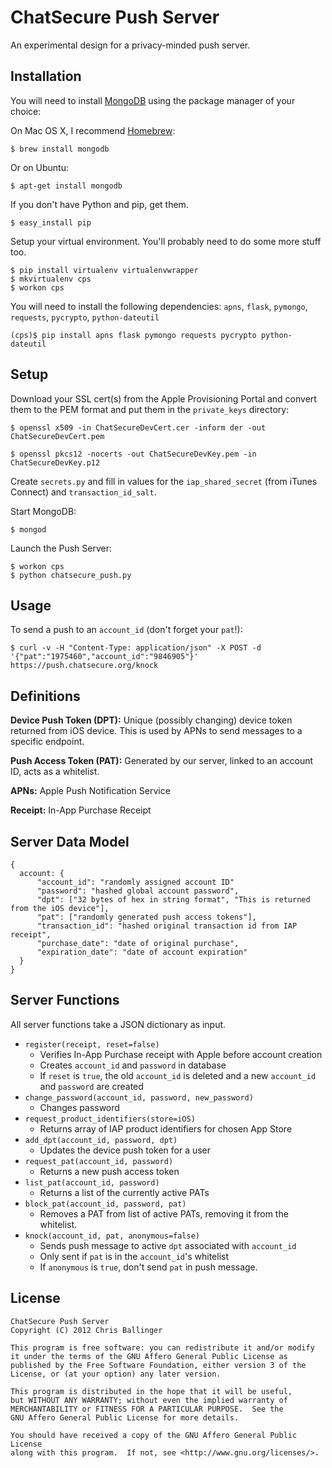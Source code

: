 ChatSecure Push Server
======================

An experimental design for a privacy-minded push server.

Installation
------------

You will need to install [MongoDB](http://www.mongodb.org) using the package manager of your choice:

On Mac OS X, I recommend [Homebrew](http://mxcl.github.com/homebrew/):

    $ brew install mongodb

Or on Ubuntu:

    $ apt-get install mongodb

If you don't have Python and pip, get them.

    $ easy_install pip

Setup your virtual environment. You'll probably need to do some more stuff too.

    $ pip install virtualenv virtualenvwrapper
    $ mkvirtualenv cps
    $ workon cps
    
You will need to install the following dependencies: `apns`, `flask`, `pymongo`, `requests`, `pycrypto`, `python-dateutil`

    (cps)$ pip install apns flask pymongo requests pycrypto python-dateutil
    
Setup
---------

Download your SSL cert(s) from the Apple Provisioning Portal and convert them to the PEM format and put them in the `private_keys` directory:

    $ openssl x509 -in ChatSecureDevCert.cer -inform der -out ChatSecureDevCert.pem
    
    $ openssl pkcs12 -nocerts -out ChatSecureDevKey.pem -in ChatSecureDevKey.p12
    
    
Create `secrets.py` and fill in values for the `iap_shared_secret` (from iTunes Connect) and `transaction_id_salt`.
    
Start MongoDB:
    
    $ mongod

Launch the Push Server:

	$ workon cps
    $ python chatsecure_push.py
    
Usage
----------

To send a push to an `account_id` (don't forget your `pat`!): 

    $ curl -v -H "Content-Type: application/json" -X POST -d '{"pat":"1975460","account_id":"9846905"}' https://push.chatsecure.org/knock

Definitions
---------

**Device Push Token (DPT):** Unique (possibly changing) device token returned from iOS device. This is used by APNs to send messages to a specific endpoint.
**Push Access Token (PAT):** Generated by our server, linked to an account ID, acts as a whitelist.
**APNs:** Apple Push Notification Service
**Receipt:** In-App Purchase Receipt
Server Data Model----------
    {
      account: {
          "account_id": "randomly assigned account ID"
          "password": "hashed global account password",
          "dpt": ["32 bytes of hex in string format", "This is returned from the iOS device"],
          "pat": ["randomly generated push access tokens"],
          "transaction_id": "hashed original transaction id from IAP receipt",
          "purchase_date": "date of original purchase",
          "expiration_date": "date of account expiration"
      }
    }

Server Functions
--------------

All server functions take a JSON dictionary as input.

* `register(receipt, reset=false)`
	* Verifies In-App Purchase receipt with Apple before account creation
	* Creates `account_id` and `password` in database
	* If `reset` is `true`, the old `account_id` is deleted and a new `account_id` and `password` are created
* `change_password(account_id, password, new_password)`
	* Changes password
* `request_product_identifiers(store=iOS)`
	* Returns array of IAP product identifiers for chosen App Store
* `add_dpt(account_id, password, dpt)`
	* Updates the device push token for a user
* `request_pat(account_id, password)`
	* Returns a new push access token
* `list_pat(account_id, password)`
	* Returns a list of the currently active PATs
* `block_pat(account_id, password, pat)`
	* Removes a PAT from list of active PATs, removing it from the whitelist.
* `knock(account_id, pat, anonymous=false)`
	* Sends push message to active `dpt` associated with `account_id`
	* Only sent if `pat` is in the `account_id`'s whitelist 
	* If `anonymous` is `true`, don't send `pat` in push message.

License
---------

	ChatSecure Push Server
	Copyright (C) 2012 Chris Ballinger
	
	This program is free software: you can redistribute it and/or modify
	it under the terms of the GNU Affero General Public License as
	published by the Free Software Foundation, either version 3 of the
	License, or (at your option) any later version.
	
	This program is distributed in the hope that it will be useful,
	but WITHOUT ANY WARRANTY; without even the implied warranty of
	MERCHANTABILITY or FITNESS FOR A PARTICULAR PURPOSE.  See the
	GNU Affero General Public License for more details.
	
	You should have received a copy of the GNU Affero General Public License
	along with this program.  If not, see <http://www.gnu.org/licenses/>.